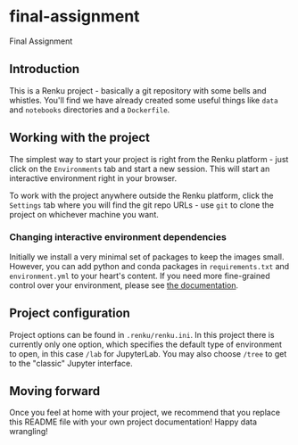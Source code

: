 # final-assignment

Final Assignment

## Introduction

This is a Renku project - basically a git repository with some
bells and whistles. You'll find we have already created some
useful things like `data` and `notebooks` directories and
a `Dockerfile`.

## Working with the project

The simplest way to start your project is right from the Renku
platform - just click on the `Environments` tab and start a new session.
This will start an interactive environment right in your browser.

To work with the project anywhere outside the Renku platform,
click the `Settings` tab where you will find the
git repo URLs - use `git` to clone the project on whichever machine you want.

### Changing interactive environment dependencies

Initially we install a very minimal set of packages to keep the images small.
However, you can add python and conda packages in `requirements.txt` and
`environment.yml` to your heart's content. If you need more fine-grained
control over your environment, please see [the documentation](https://renku.readthedocs.io/en/latest/user/advanced_interfaces.html#dockerfile-modifications).

## Project configuration

Project options can be found in `.renku/renku.ini`. In this
project there is currently only one option, which specifies
the default type of environment to open, in this case `/lab` for
JupyterLab. You may also choose `/tree` to get to the "classic" Jupyter
interface.

## Moving forward

Once you feel at home with your project, we recommend that you replace
this README file with your own project documentation! Happy data wrangling!